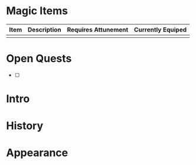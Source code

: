 # Magic Items
| Item | Description | Requires Attunement | Currently Equiped |
| ---- | ----------- | ------------------- | ----------------- |
|      |             |                     |                   |

# Open Quests
- [ ] 

# Intro


# History


# Appearance



